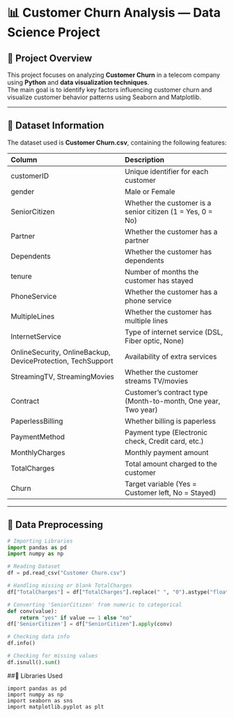 # 📊 Customer Churn Analysis — Data Science Project

## 🧠 Project Overview
This project focuses on analyzing **Customer Churn** in a telecom company using **Python** and **data visualization techniques**.  
The main goal is to identify key factors influencing customer churn and visualize customer behavior patterns using Seaborn and Matplotlib.

---

## 📁 Dataset Information
The dataset used is **Customer Churn.csv**, containing the following features:

| Column | Description |
|:--------|:-------------|
| customerID | Unique identifier for each customer |
| gender | Male or Female |
| SeniorCitizen | Whether the customer is a senior citizen (1 = Yes, 0 = No) |
| Partner | Whether the customer has a partner |
| Dependents | Whether the customer has dependents |
| tenure | Number of months the customer has stayed |
| PhoneService | Whether the customer has a phone service |
| MultipleLines | Whether the customer has multiple lines |
| InternetService | Type of internet service (DSL, Fiber optic, None) |
| OnlineSecurity, OnlineBackup, DeviceProtection, TechSupport | Availability of extra services |
| StreamingTV, StreamingMovies | Whether the customer streams TV/movies |
| Contract | Customer’s contract type (Month-to-month, One year, Two year) |
| PaperlessBilling | Whether billing is paperless |
| PaymentMethod | Payment type (Electronic check, Credit card, etc.) |
| MonthlyCharges | Monthly payment amount |
| TotalCharges | Total amount charged to the customer |
| Churn | Target variable (Yes = Customer left, No = Stayed) |

---

## 🧹 Data Preprocessing

```python
# Importing Libraries
import pandas as pd
import numpy as np

# Reading Dataset
df = pd.read_csv("Customer Churn.csv")

# Handling missing or blank TotalCharges
df["TotalCharges"] = df["TotalCharges"].replace(" ", "0").astype("float")

# Converting 'SeniorCitizen' from numeric to categorical
def conv(value):
    return "yes" if value == 1 else "no"
df['SeniorCitizen'] = df["SeniorCitizen"].apply(conv)

# Checking data info
df.info()

# Checking for missing values
df.isnull().sum()
```

##🧩 Libraries Used
```
import pandas as pd
import numpy as np
import seaborn as sns
import matplotlib.pyplot as plt
